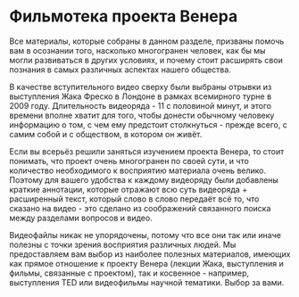 # Фильмотека проекта Венера

Все материалы, которые собраны в данном разделе, призваны помочь вам в осознании того, насколько многогранен человек, как бы мы могли развиваться в других условиях, и почему стоит расширять свои познания в самых различных аспектах нашего общества.

В качестве вступительного видео сверху были выбраны отрывки из выступления Жака Фреско в Лондоне в рамках всемирного турне в 2009 году. Длительность видеоряда - 11 с половиной минут, и этого времени вполне хватит для того, чтобы донести обычному человеку информацию о том, с чем ему предстоит столкнуться - прежде всего, с самим собой и с обществом, в котором он живёт.

Если вы всерьёз решили заняться изучением проекта Венера, то стоит понимать, что проект очень многогранен по своей сути, и что количество необходимого к восприятию материала очень велико. Поэтому для вашего удобства к каждому видеоряду были добавлены краткие аннотации, которые отражают всю суть видеоряда + расширенный текст, который слово в слово передаёт всё то, что сказано на видео - это сделано из соображений связанного поиска между разделами вопросов и видео.

Видеофайлы никак не упорядочены, потому что все они так или иначе полезны с точки зрения восприятия различных людей. Мы предоставляем вам выбор из наиболее полезных материалов, имеющих как прямое отношение к проекту Венера (лекции Жака, выступления и фильмы, связанные с проектом), так и косвенное - например, выступления TED или видеофильмы научной тематики. Выбор за вами.
